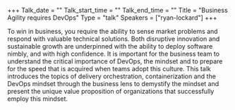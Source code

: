 +++
Talk_date = ""
Talk_start_time = ""
Talk_end_time = ""
Title = "Business Agility requires DevOps"
Type = "talk"
Speakers = ["ryan-lockard"]
+++

To win in business, you require the ability to sense market problems and respond with valuable technical solutions. Both disruptive innovation and sustainable growth are underpinned with the ability to deploy software nimbly, and with high confidence. It is important for the business team to understand the critical importance of DevOps, the mindset and to prepare for the speed that is acquired when teams adopt this culture. This talk introduces the topics of delivery orchestration, containerization and the DevOps mindset through the business lens to demystify the mindset and present the unique value proposition of organizations that successfully employ this mindset.

